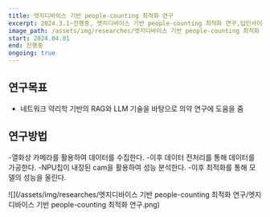 ```yaml
---
title: 엣지디바이스 기반 people-counting 최적화 연구
excerpt: 2024.3.1~진행중, 엣지디바이스 기반 people-counting 최적화 연구,딥인사이트
image_path: /assets/img/researches/엣지디바이스 기반 people-counting 최적화 연구/엣지디바이스 기반 people-counting 최적화 연구.png
start: 2024.04.01
end: 진행중
ongoing: true
---
```


## 연구목표

* 네트워크 약리학 기반의 RAG와 LLM 기술을 바탕으로 의약 연구에 도움을 줌
 
## 연구방법
-열화상 카메라를 활용하여 데이터를 수집한다.
-이후 데이터 전처리를 통해 데이터를 가공한다.
-NPU칩이 내장된 cam을 활용하여 성능 분석한다.
-이후 최적화를 통해 모델의 성능을 올린다.

![](/assets/img/researches/엣지디바이스 기반 people-counting 최적화 연구/엣지디바이스 기반 people-counting 최적화 연구.png)
